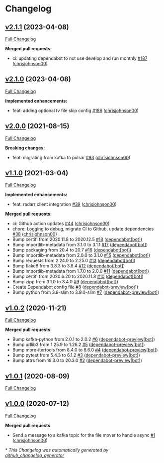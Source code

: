 # Changelog

## [v2.1.1](https://github.com/chrisjohnson00/handbrake-webhook/tree/v2.1.1) (2023-04-08)

[Full Changelog](https://github.com/chrisjohnson00/handbrake-webhook/compare/v2.1.0...v2.1.1)

**Merged pull requests:**

- ci: updating dependabot to not use develop and run monthly [\#187](https://github.com/chrisjohnson00/handbrake-webhook/pull/187) ([chrisjohnson00](https://github.com/chrisjohnson00))

## [v2.1.0](https://github.com/chrisjohnson00/handbrake-webhook/tree/v2.1.0) (2023-04-08)

[Full Changelog](https://github.com/chrisjohnson00/handbrake-webhook/compare/v2.0.0...v2.1.0)

**Implemented enhancements:**

- feat: adding optional tv file skip config [\#186](https://github.com/chrisjohnson00/handbrake-webhook/pull/186) ([chrisjohnson00](https://github.com/chrisjohnson00))

## [v2.0.0](https://github.com/chrisjohnson00/handbrake-webhook/tree/v2.0.0) (2021-08-15)

[Full Changelog](https://github.com/chrisjohnson00/handbrake-webhook/compare/v1.1.0...v2.0.0)

**Breaking changes:**

- feat: migrating from kafka to pulsar [\#93](https://github.com/chrisjohnson00/handbrake-webhook/pull/93) ([chrisjohnson00](https://github.com/chrisjohnson00))

## [v1.1.0](https://github.com/chrisjohnson00/handbrake-webhook/tree/v1.1.0) (2021-03-04)

[Full Changelog](https://github.com/chrisjohnson00/handbrake-webhook/compare/v1.0.2...v1.1.0)

**Implemented enhancements:**

- feat: radarr client integration [\#39](https://github.com/chrisjohnson00/handbrake-webhook/pull/39) ([chrisjohnson00](https://github.com/chrisjohnson00))

**Merged pull requests:**

- ci: Github action updates [\#44](https://github.com/chrisjohnson00/handbrake-webhook/pull/44) ([chrisjohnson00](https://github.com/chrisjohnson00))
- chore: Logging to debug, migrate CI to Github, update dependencies [\#38](https://github.com/chrisjohnson00/handbrake-webhook/pull/38) ([chrisjohnson00](https://github.com/chrisjohnson00))
- Bump certifi from 2020.11.8 to 2020.12.5 [\#18](https://github.com/chrisjohnson00/handbrake-webhook/pull/18) ([dependabot[bot]](https://github.com/apps/dependabot))
- Bump importlib-metadata from 3.1.0 to 3.1.1 [\#17](https://github.com/chrisjohnson00/handbrake-webhook/pull/17) ([dependabot[bot]](https://github.com/apps/dependabot))
- Bump packaging from 20.4 to 20.7 [\#16](https://github.com/chrisjohnson00/handbrake-webhook/pull/16) ([dependabot[bot]](https://github.com/apps/dependabot))
- Bump importlib-metadata from 2.0.0 to 3.1.0 [\#15](https://github.com/chrisjohnson00/handbrake-webhook/pull/15) ([dependabot[bot]](https://github.com/apps/dependabot))
- Bump requests from 2.24.0 to 2.25.0 [\#13](https://github.com/chrisjohnson00/handbrake-webhook/pull/13) ([dependabot[bot]](https://github.com/apps/dependabot))
- Bump flake8 from 3.8.3 to 3.8.4 [\#12](https://github.com/chrisjohnson00/handbrake-webhook/pull/12) ([dependabot[bot]](https://github.com/apps/dependabot))
- Bump importlib-metadata from 1.7.0 to 2.0.0 [\#11](https://github.com/chrisjohnson00/handbrake-webhook/pull/11) ([dependabot[bot]](https://github.com/apps/dependabot))
- Bump certifi from 2020.6.20 to 2020.11.8 [\#10](https://github.com/chrisjohnson00/handbrake-webhook/pull/10) ([dependabot[bot]](https://github.com/apps/dependabot))
- Bump zipp from 3.1.0 to 3.4.0 [\#9](https://github.com/chrisjohnson00/handbrake-webhook/pull/9) ([dependabot[bot]](https://github.com/apps/dependabot))
- Create Dependabot config file [\#8](https://github.com/chrisjohnson00/handbrake-webhook/pull/8) ([dependabot-preview[bot]](https://github.com/apps/dependabot-preview))
- Bump python from 3.8-slim to 3.9.0-slim [\#7](https://github.com/chrisjohnson00/handbrake-webhook/pull/7) ([dependabot-preview[bot]](https://github.com/apps/dependabot-preview))

## [v1.0.2](https://github.com/chrisjohnson00/handbrake-webhook/tree/v1.0.2) (2020-11-21)

[Full Changelog](https://github.com/chrisjohnson00/handbrake-webhook/compare/v1.0.1...v1.0.2)

**Merged pull requests:**

- Bump kafka-python from 2.0.1 to 2.0.2 [\#6](https://github.com/chrisjohnson00/handbrake-webhook/pull/6) ([dependabot-preview[bot]](https://github.com/apps/dependabot-preview))
- Bump urllib3 from 1.25.9 to 1.26.2 [\#5](https://github.com/chrisjohnson00/handbrake-webhook/pull/5) ([dependabot-preview[bot]](https://github.com/apps/dependabot-preview))
- Bump more-itertools from 8.4.0 to 8.6.0 [\#4](https://github.com/chrisjohnson00/handbrake-webhook/pull/4) ([dependabot-preview[bot]](https://github.com/apps/dependabot-preview))
- Bump pytest from 5.4.3 to 6.1.2 [\#3](https://github.com/chrisjohnson00/handbrake-webhook/pull/3) ([dependabot-preview[bot]](https://github.com/apps/dependabot-preview))
- Bump attrs from 19.3.0 to 20.3.0 [\#2](https://github.com/chrisjohnson00/handbrake-webhook/pull/2) ([dependabot-preview[bot]](https://github.com/apps/dependabot-preview))

## [v1.0.1](https://github.com/chrisjohnson00/handbrake-webhook/tree/v1.0.1) (2020-08-09)

[Full Changelog](https://github.com/chrisjohnson00/handbrake-webhook/compare/v1.0.0...v1.0.1)

## [v1.0.0](https://github.com/chrisjohnson00/handbrake-webhook/tree/v1.0.0) (2020-07-12)

[Full Changelog](https://github.com/chrisjohnson00/handbrake-webhook/compare/90859e2c7904ba652cb2951955dd5b302692b159...v1.0.0)

**Merged pull requests:**

- Send a message to a kafka topic for the file mover to handle async [\#1](https://github.com/chrisjohnson00/handbrake-webhook/pull/1) ([chrisjohnson00](https://github.com/chrisjohnson00))



\* *This Changelog was automatically generated by [github_changelog_generator](https://github.com/github-changelog-generator/github-changelog-generator)*
